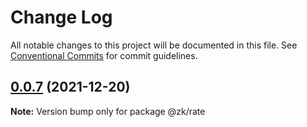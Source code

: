 # Change Log

All notable changes to this project will be documented in this file.
See [Conventional Commits](https://conventionalcommits.org) for commit guidelines.

## [0.0.7](https://github.com/palxiao/front-end-arsenal/compare/v0.0.4...v0.0.7) (2021-12-20)

**Note:** Version bump only for package @zk/rate
